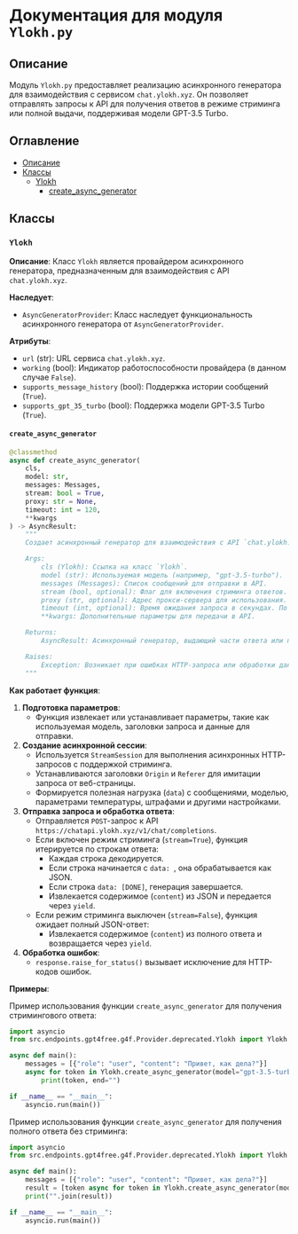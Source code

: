 # Документация для модуля `Ylokh.py`

## Описание

Модуль `Ylokh.py` предоставляет реализацию асинхронного генератора для взаимодействия с сервисом `chat.ylokh.xyz`. Он позволяет отправлять запросы к API для получения ответов в режиме стриминга или полной выдачи, поддерживая модели GPT-3.5 Turbo.

## Оглавление

- [Описание](#описание)
- [Классы](#классы)
    - [Ylokh](#ylokh)
        - [create_async_generator](#create_async_generator)

## Классы

### `Ylokh`

**Описание**:
Класс `Ylokh` является провайдером асинхронного генератора, предназначенным для взаимодействия с API `chat.ylokh.xyz`.

**Наследует**:
- `AsyncGeneratorProvider`: Класс наследует функциональность асинхронного генератора от `AsyncGeneratorProvider`.

**Атрибуты**:
- `url` (str): URL сервиса `chat.ylokh.xyz`.
- `working` (bool): Индикатор работоспособности провайдера (в данном случае `False`).
- `supports_message_history` (bool): Поддержка истории сообщений (`True`).
- `supports_gpt_35_turbo` (bool): Поддержка модели GPT-3.5 Turbo (`True`).

#### `create_async_generator`

```python
@classmethod
async def create_async_generator(
    cls,
    model: str,
    messages: Messages,
    stream: bool = True,
    proxy: str = None,
    timeout: int = 120,
    **kwargs
) -> AsyncResult:
    """
    Создает асинхронный генератор для взаимодействия с API `chat.ylokh.xyz`.

    Args:
        cls (Ylokh): Ссылка на класс `Ylokh`.
        model (str): Используемая модель (например, "gpt-3.5-turbo").
        messages (Messages): Список сообщений для отправки в API.
        stream (bool, optional): Флаг для включения стриминга ответов. По умолчанию `True`.
        proxy (str, optional): Адрес прокси-сервера для использования. По умолчанию `None`.
        timeout (int, optional): Время ожидания запроса в секундах. По умолчанию 120.
        **kwargs: Дополнительные параметры для передачи в API.

    Returns:
        AsyncResult: Асинхронный генератор, выдающий части ответа или полный ответ.

    Raises:
        Exception: Возникает при ошибках HTTP-запроса или обработки данных.
    """
```

**Как работает функция**:

1. **Подготовка параметров**:
   - Функция извлекает или устанавливает параметры, такие как используемая модель, заголовки запроса и данные для отправки.
2. **Создание асинхронной сессии**:
   - Используется `StreamSession` для выполнения асинхронных HTTP-запросов с поддержкой стриминга.
   - Устанавливаются заголовки `Origin` и `Referer` для имитации запроса от веб-страницы.
   - Формируется полезная нагрузка (`data`) с сообщениями, моделью, параметрами температуры, штрафами и другими настройками.
3. **Отправка запроса и обработка ответа**:
   - Отправляется `POST`-запрос к API `https://chatapi.ylokh.xyz/v1/chat/completions`.
   - Если включен режим стриминга (`stream=True`), функция итерируется по строкам ответа:
     - Каждая строка декодируется.
     - Если строка начинается с `data: `, она обрабатывается как JSON.
     - Если строка `data: [DONE]`, генерация завершается.
     - Извлекается содержимое (`content`) из JSON и передается через `yield`.
   - Если режим стриминга выключен (`stream=False`), функция ожидает полный JSON-ответ:
     - Извлекается содержимое (`content`) из полного ответа и возвращается через `yield`.
4. **Обработка ошибок**:
   - `response.raise_for_status()` вызывает исключение для HTTP-кодов ошибок.

**Примеры**:

Пример использования функции `create_async_generator` для получения стримингового ответа:

```python
import asyncio
from src.endpoints.gpt4free.g4f.Provider.deprecated.Ylokh import Ylokh

async def main():
    messages = [{"role": "user", "content": "Привет, как дела?"}]
    async for token in Ylokh.create_async_generator(model="gpt-3.5-turbo", messages=messages):
        print(token, end="")

if __name__ == "__main__":
    asyncio.run(main())
```

Пример использования функции `create_async_generator` для получения полного ответа без стриминга:

```python
import asyncio
from src.endpoints.gpt4free.g4f.Provider.deprecated.Ylokh import Ylokh

async def main():
    messages = [{"role": "user", "content": "Привет, как дела?"}]
    result = [token async for token in Ylokh.create_async_generator(model="gpt-3.5-turbo", messages=messages, stream=False)]
    print("".join(result))

if __name__ == "__main__":
    asyncio.run(main())